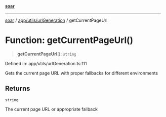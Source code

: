 [**soar**](../../../../README.md)

***

[soar](../../../../modules.md) / [app/utils/urlGeneration](../README.md) / getCurrentPageUrl

# Function: getCurrentPageUrl()

> **getCurrentPageUrl**(): `string`

Defined in: app/utils/urlGeneration.ts:111

Gets the current page URL with proper fallbacks for different environments

## Returns

`string`

The current page URL or appropriate fallback
